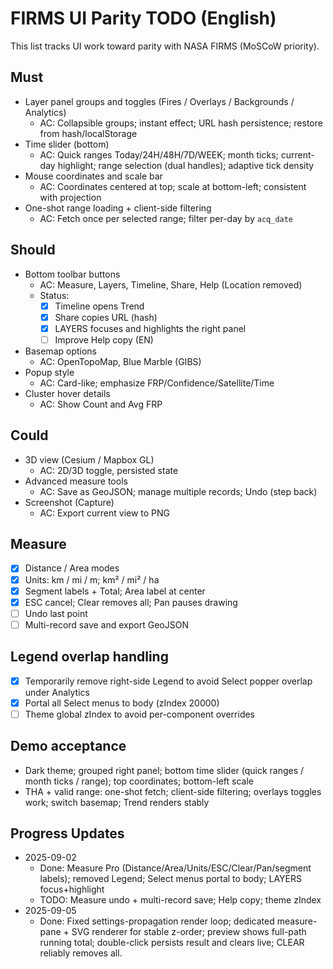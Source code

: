 # FIRMS UI Parity TODO (English)

This list tracks UI work toward parity with NASA FIRMS (MoSCoW priority).

## Must
- Layer panel groups and toggles (Fires / Overlays / Backgrounds / Analytics)
  - AC: Collapsible groups; instant effect; URL hash persistence; restore from hash/localStorage
- Time slider (bottom)
  - AC: Quick ranges Today/24H/48H/7D/WEEK; month ticks; current-day highlight; range selection (dual handles); adaptive tick density
- Mouse coordinates and scale bar
  - AC: Coordinates centered at top; scale at bottom-left; consistent with projection
- One-shot range loading + client-side filtering
  - AC: Fetch once per selected range; filter per-day by `acq_date`

## Should
- Bottom toolbar buttons
  - AC: Measure, Layers, Timeline, Share, Help (Location removed)
  - Status:
    - [x] Timeline opens Trend
    - [x] Share copies URL (hash)
    - [x] LAYERS focuses and highlights the right panel
    - [ ] Improve Help copy (EN)
- Basemap options
  - AC: OpenTopoMap, Blue Marble (GIBS)
- Popup style
  - AC: Card-like; emphasize FRP/Confidence/Satellite/Time
- Cluster hover details
  - AC: Show Count and Avg FRP

## Could
- 3D view (Cesium / Mapbox GL)
  - AC: 2D/3D toggle, persisted state
- Advanced measure tools
  - AC: Save as GeoJSON; manage multiple records; Undo (step back)
- Screenshot (Capture)
  - AC: Export current view to PNG

## Measure
- [x] Distance / Area modes
- [x] Units: km / mi / m; km² / mi² / ha
- [x] Segment labels + Total; Area label at center
- [x] ESC cancel; Clear removes all; Pan pauses drawing
- [ ] Undo last point
- [ ] Multi-record save and export GeoJSON

## Legend overlap handling
- [x] Temporarily remove right-side Legend to avoid Select popper overlap under Analytics
- [x] Portal all Select menus to body (zIndex 20000)
- [ ] Theme global zIndex to avoid per-component overrides

## Demo acceptance
- Dark theme; grouped right panel; bottom time slider (quick ranges / month ticks / range); top coordinates; bottom-left scale
- THA + valid range: one-shot fetch; client-side filtering; overlays toggles work; switch basemap; Trend renders stably

## Progress Updates
- 2025-09-02
  - Done: Measure Pro (Distance/Area/Units/ESC/Clear/Pan/segment labels); removed Legend; Select menus portal to body; LAYERS focus+highlight
  - TODO: Measure undo + multi-record save; Help copy; theme zIndex
- 2025-09-05
  - Done: Fixed settings-propagation render loop; dedicated measure-pane + SVG renderer for stable z-order; preview shows full-path running total; double-click persists result and clears live; CLEAR reliably removes all.